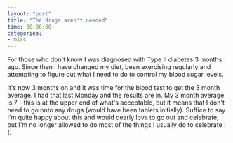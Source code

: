```yaml
---
layout: "post"
title: "The drugs aren't needed"
time: 00:00:00
categories: 
- misc
---
```

 For those who don't know I was diagnosed with Type II diabetes 3 months ago. Since then I have changed my diet, been exercising regularly and attempting to figure out what I need to do to control my blood sugar levels.

It's now 3 months on and it was time for the blood test to get the 3 month average. I had that last Monday and the results are in. My 3 month average is 7 - this is at the upper end of what's acceptable, but it means that I don't need to go onto any drugs (would have been tablets initially). Suffice to say I'm quite happy about this and would dearly love to go out and celebrate, but I'm no longer allowed to do most of the things I usually do to celebrate :(.